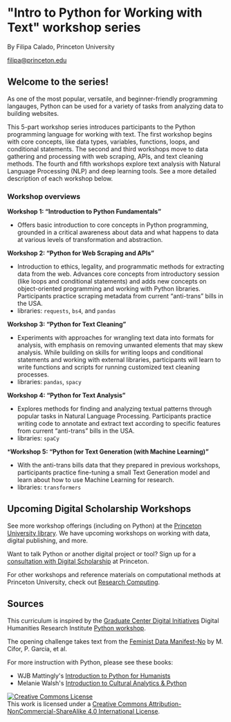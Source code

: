 # "Intro to Python for Working with Text" workshop series
By Filipa Calado, Princeton University

filipa@princeton.edu 

## Welcome to the series!
As one of the most popular, versatile, and beginner-friendly
programming langauges, Python can be used for a variety of tasks from
analyzing data to building websites.

This 5-part workshop series introduces participants to the Python
programming language for working with text. The first workshop begins
with core concepts, like data types, variables, functions, loops, and
conditional statements. The second and third workshops move to data
gathering and processing with web scraping, APIs, and text cleaning
methods. The fourth and fifth workshops explore text analysis with
Natural Language Processing (NLP) and deep learning tools. See a more
detailed description of each workshop below.

### Workshop overviews
**Workshop 1: “Introduction to Python Fundamentals”**
- Offers basic
  introduction to core concepts in Python programming, grounded in a
  critical awareness about data and what happens to data at various
  levels of transformation and abstraction.

**Workshop 2: “Python for Web Scraping and APIs”**
- Introduction to
  ethics, legality, and programmatic methods for extracting data from
  the web. Advances core concepts from introductory session (like loops and
  conditional statements) and adds new concepts on object-oriented
  programming and working with Python libraries. Participants practice
  scraping metadata from current “anti-trans” bills in the USA.
- libraries: `requests`, `bs4`, and `pandas`

**Workshop 3: “Python for Text Cleaning”**
- Experiments with approaches for wrangling
  text data into formats for analysis, with emphasis on removing unwanted
  elements that may skew analysis. While building on skills
  for writing loops and conditional statements and working with
  external libraries, participants will learn to write functions and
  scripts for running customized text cleaning processes.  
- libraries: `pandas`, `spacy`

**Workshop 4: “Python for Text Analysis”**
- Explores methods for finding and analyzing textual patterns through popular tasks in Natural
  Language Processing. Participants practice writing code to annotate
  and extract text according to specific features from current
  “anti-trans” bills in the USA.
- libraries: `spaCy`
  
***Workshop 5: “Python for Text Generation (with Machine Learning)”**
- With the anti-trans bills data that they prepared in previous workshops, participants practice fine-tuning a small Text Generation model and learn about how to use Machine Learning for research.
- libraries: `transformers`

## Upcoming Digital Scholarship Workshops
See more workshop offerings (including on Python) at the [Princeton University library](https://libcal.princeton.edu/calendar/). We have upcoming workshops on working with data, digital publishing, and more.

Want to talk Python or another digital project or tool? Sign up for a [consultation with Digital Scholarship](https://bit.ly/ds-consults) at Princeton. 

For other workshops and reference materials on computational methods at Princeton University, check out [Research Computing](https://researchcomputing.princeton.edu/).

## Sources
This curriculum is inspired by the [Graduate Center Digital
Initiatives](https://gcdi.commons.gc.cuny.edu/) Digital Humanities
Research Institute [Python workshop](https://github.com/DHRI-Curriculum/python). 

The opening challenge takes text from the [Feminist Data Manifest-No](https://www.manifestno.com/) by M. Cifor, P. Garcia, et al.

For more instruction with Python, please see these books:
- WJB Mattingly's [Introduction to Python for
Humanists](https://python-textbook.pythonhumanities.com/intro.html)
- Melanie Walsh's [Introduction to Cultural Analytics &
Python](https://melaniewalsh.github.io/Intro-Cultural-Analytics/welcome.html)

<a rel="license" href="http://creativecommons.org/licenses/by-nc-sa/4.0/"><img alt="Creative Commons License" style="border-width:0" src="https://i.creativecommons.org/l/by-nc-sa/4.0/88x31.png" /></a><br />This work is licensed under a <a rel="license" href="http://creativecommons.org/licenses/by-nc-sa/4.0/">Creative Commons Attribution-NonCommercial-ShareAlike 4.0 International License</a>.

